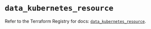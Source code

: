 # `data_kubernetes_resource`

Refer to the Terraform Registry for docs: [`data_kubernetes_resource`](https://registry.terraform.io/providers/hashicorp/kubernetes/2.38.0/docs/data-sources/resource).
